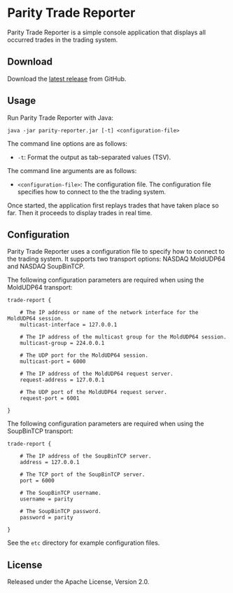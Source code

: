 Parity Trade Reporter
=====================

Parity Trade Reporter is a simple console application that displays all
occurred trades in the trading system.


Download
--------

Download the [latest release][] from GitHub.

  [latest release]: https://github.com/paritytrading/parity/releases/latest


Usage
-----

Run Parity Trade Reporter with Java:

```
java -jar parity-reporter.jar [-t] <configuration-file>
```

The command line options are as follows:

- `-t`: Format the output as tab-separated values (TSV).

The command line arguments are as follows:

- `<configuration-file>`: The configuration file. The configuration file
  specifies how to connect to the the trading system.

Once started, the application first replays trades that have taken place so
far. Then it proceeds to display trades in real time.


Configuration
-------------

Parity Trade Reporter uses a configuration file to specify how to connect to
the trading system. It supports two transport options: NASDAQ MoldUDP64 and
NASDAQ SoupBinTCP.

The following configuration parameters are required when using the MoldUDP64
transport:

```
trade-report {

    # The IP address or name of the network interface for the MoldUDP64 session.
    multicast-interface = 127.0.0.1

    # The IP address of the multicast group for the MoldUDP64 session.
    multicast-group = 224.0.0.1

    # The UDP port for the MoldUDP64 session.
    multicast-port = 6000

    # The IP address of the MoldUDP64 request server.
    request-address = 127.0.0.1

    # The UDP port of the MoldUDP64 request server.
    request-port = 6001

}
```

The following configuration parameters are required when using the SoupBinTCP
transport:

```
trade-report {

    # The IP address of the SoupBinTCP server.
    address = 127.0.0.1

    # The TCP port of the SoupBinTCP server.
    port = 6000

    # The SoupBinTCP username.
    username = parity

    # The SoupBinTCP password.
    password = parity

}
```

See the `etc` directory for example configuration files.


License
-------

Released under the Apache License, Version 2.0.
